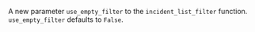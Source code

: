 A new parameter `use_empty_filter` to the `incident_list_filter` function. `use_empty_filter` defaults to `False`.
